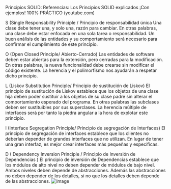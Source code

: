 Principios SOLID:
Referencias:
Los Principios SOLID explicados ¡Con ejemplos! 100% PRÁCTICO (youtube.com)

S (Single Responsability Principle / Principio de responsabilidad única
	Una clase debe tener una, y solo una, razón para cambiar. En otras palabras, una clase debe estar enfocada en una sola tarea o responsabilidad.
	Un buen análisis de las entidades y su comportamiento será necesario para confirmar el cumplimiento de este principio.

O (Open Closed Principle/ Abierto-Cerrado)
	Las entidades de software deben estar abiertas para la extensión, pero cerradas para la modificación.
	En otras palabras, la nueva funcionalidad debe crearse sin modificar el código existente.
	La herencia y el polimorfismo nos ayudarán a respetar dicho principio.
	
L (Liskov Substitution Principle/ Principio de sustitución de Liskov)
	El principio de sustitución de Liskov establece que los objetos de una clase hija deben poder sustituir a los objetos de su clase padre sin alterar el comportamiento esperado del programa.
	En otras palabras las subclases deben ser sustituibles por sus superclases.
	La herencia múltiple de interfaces será por tanto la piedra angular a la hora de explotar este principio.

I (Interface Segregation Principle/ Principio de segregación de Interfaces)
	El principio de segregación de interfaces establece que los clientes no deberían depender de grandes interfaces que no utilizan.
	En lugar de tener una gran interfaz, es mejor crear interfaces más pequeñas y específicas.
	
D ( Dependency Inversion Principle / Principio de Inversión de Dependencias )
	El principio de inversión de Dependencias establece que los módulos de alto nivel no deben depender de módulos de bajo nivel. Ambos niveles deben depende de abstracciones.
	Además las abstracciones no deben depender de los detalles, si no que los detalles deben depende de las abstracciones.
![image](https://github.com/JhonRg/SolidPrinciples/assets/7659618/2113d4c1-4b63-4872-a22b-5faeb133403c)
